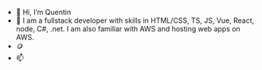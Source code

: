 - 👋 Hi, I’m Quentin
- 👀 I am a fullstack developer with skills in HTML/CSS, TS, JS, Vue, React, node, C#, .net. I am also familiar with AWS and hosting web apps on AWS.
- 🪙 
- 📫 

<!---
/@Q-Mick is a ✨ special ✨ repository because its `README.md` (this file) appears on your GitHub profile.
You can click the Preview link to take a look at your changes.
--->
